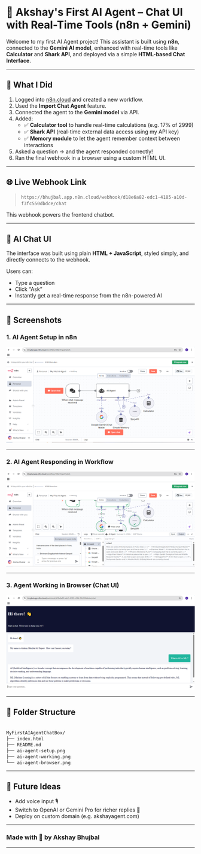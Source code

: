 # 🧞 Akshay's First AI Agent – Chat UI with Real-Time Tools (n8n + Gemini)

Welcome to my first AI Agent project! This assistant is built using **n8n**, connected to the **Gemini AI model**, enhanced with real-time tools like **Calculator** and **Shark API**, and deployed via a simple **HTML-based Chat Interface**.

---

## 🔧 What I Did

1. Logged into [n8n.cloud](https://n8n.cloud) and created a new workflow.
2. Used the **Import Chat Agent** feature.
3. Connected the agent to the **Gemini model** via API.
4. Added:
   - ✅ **Calculator tool** to handle real-time calculations (e.g. 17% of 2999)
   - ✅ **Shark API** (real-time external data access using my API key)
   - ✅ **Memory module** to let the agent remember context between interactions
5. Asked a question → and the agent responded correctly!
6. Ran the final webhook in a browser using a custom HTML UI.

---

## 🌐 Live Webhook Link

> `https://bhujbal.app.n8n.cloud/webhook/d18e6a82-edc1-4185-a10d-f3fc550dbdce/chat`

This webhook powers the frontend chatbot.

---

## 💬 AI Chat UI

The interface was built using plain **HTML + JavaScript**, styled simply, and directly connects to the webhook.

Users can:
- Type a question
- Click “Ask”
- Instantly get a real-time response from the n8n-powered AI

---

## 📸 Screenshots

### 1. AI Agent Setup in n8n
![AI Agent Setup](./ai-agent-setup.png)

---

### 2. AI Agent Responding in Workflow
![AI Agent Working](./ai-agent-working.png)

---

### 3. Agent Working in Browser (Chat UI)
![Browser Working](./ai-agent-browser.png)

---

## 📂 Folder Structure

```

MyFirstAIAgentChatBox/
├── index.html
├── README.md
├── ai-agent-setup.png
├── ai-agent-working.png
└── ai-agent-browser.png

```

---

## 🚀 Future Ideas

- Add voice input 🎙️  
- Switch to OpenAI or Gemini Pro for richer replies 🤖  
- Deploy on custom domain (e.g. akshayagent.com)

---

### Made with 💙 by Akshay Bhujbal


---
